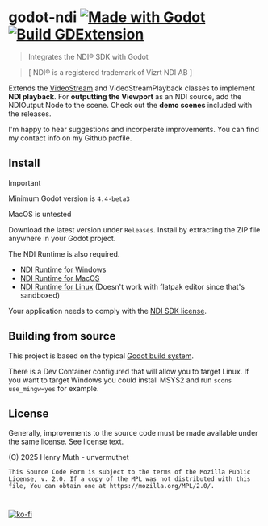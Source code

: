 # godot-ndi [![Made with Godot](https://img.shields.io/badge/Made%20with-Godot-478CBF?style=flat&logo=godot%20engine&logoColor=white)](https://godotengine.org) [![Build GDExtension](https://github.com/unvermuthet/godot-ndi/actions/workflows/builds.yml/badge.svg)](https://github.com/unvermuthet/godot-ndi/actions/workflows/builds.yml)

> Integrates the NDI® SDK with Godot

> [ NDI® is a registered trademark of Vizrt NDI AB ]

Extends the [VideoStream](https://docs.godotengine.org/en/stable/classes/class_videostream.html) and VideoStreamPlayback classes to implement **NDI playback**.
For **outputting the Viewport** as an NDI source, add the NDIOutput Node to the scene.
Check out the **demo scenes** included with the releases.

I'm happy to hear suggestions and incorperate improvements. You can find my contact info on my Github profile. 

<!-- [![Static Badge](https://img.shields.io/badge/unvermuthet-gray?style=flat&logo=discord&logoColor=white&labelColor=%235865F2)](https://discord.com/users/203583245223198722) -->

## Install

> [!IMPORTANT]
> Minimum Godot version is `4.4-beta3`
> 
> MacOS is untested

Download the latest version under `Releases`. Install by extracting the ZIP file anywhere in your Godot project.

The NDI Runtime is also required.
- [NDI Runtime for Windows](http://ndi.link/NDIRedistV6)
- [NDI Runtime for MacOS](http://ndi.link/NDIRedistV6Apple)
- [NDI Runtime for Linux](https://github.com/DistroAV/DistroAV/wiki/1.-Installation#linux) (Doesn't work with flatpak editor since that's sandboxed)

Your application needs to comply with the [NDI SDK license](http://ndi.link/ndisdk_license).

## Building from source

This project is based on the typical [Godot build system](https://docs.godotengine.org/en/latest/contributing/development/compiling/).

There is a Dev Container configured that will allow you to target Linux.
If you want to target Windows you could install MSYS2 and run `scons use_mingw=yes` for example.

## License

Generally, improvements to the source code must be made available under the same license. See license text.

(C) 2025 Henry Muth - unvermuthet

    This Source Code Form is subject to the terms of the Mozilla Public
    License, v. 2.0. If a copy of the MPL was not distributed with this
    file, You can obtain one at https://mozilla.org/MPL/2.0/.

#

[![ko-fi](https://ko-fi.com/img/githubbutton_sm.svg)](https://ko-fi.com/I2I51A7ZC3)
